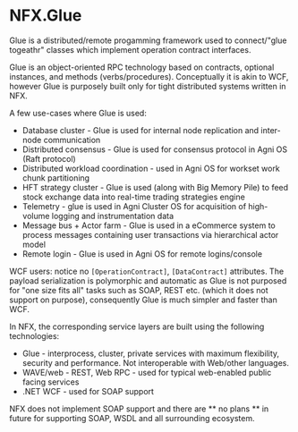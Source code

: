 # NFX.Glue

 Glue is a distributed/remote progamming framework used to connect/"glue togeathr" classes which implement operation contract interfaces. 

 Glue is an object-oriented RPC technology based on contracts, optional instances, and methods (verbs/procedures). Conceptually 
 it is akin to WCF, however Glue is purposely built only for tight distributed systems written in NFX. 
 
 A few use-cases where Glue is used:

 * Database cluster - Glue is used for internal node replication and inter-node communication
 * Distributed consensus - Glue is used for consensus protocol in Agni OS (Raft protocol)
 * Distributed workload coordination - used in Agni OS for workset work chunk partitioning
 * HFT strategy cluster - Glue is used (along with Big Memory Pile) to feed stock exchange data into real-time trading strategies engine
 * Telemetry - glue is used in Agni Cluster OS for acquisition of high-volume logging and instrumentation data
 * Message bus + Actor farm - Glue is used in a eCommerce system to process messages containing user transactions via hierarchical actor model
 * Remote login - Glue is used in Agni OS for remote logins/console
 

 WCF users: notice no `[OperationContract]`, `[DataContract]` attributes.
 The payload serialization is polymorphic and automatic as Glue is not purposed for "one size fits all" tasks such as SOAP, REST etc. 
 (which it does not support on purpose), consequently Glue is much simpler and faster than WCF.

 In NFX, the corresponding service layers are built using the following technologies:
 * Glue - interprocess, cluster, private services with maximum flexibility, security and performance. Not interoperable with Web/other languages.
 * WAVE/web - REST, Web RPC - used for typical web-enabled public facing services
 * .NET WCF - used for SOAP support

 NFX does not implement SOAP support and there are ** no plans ** in future for supporting SOAP, WSDL and all surrounding ecosystem.


